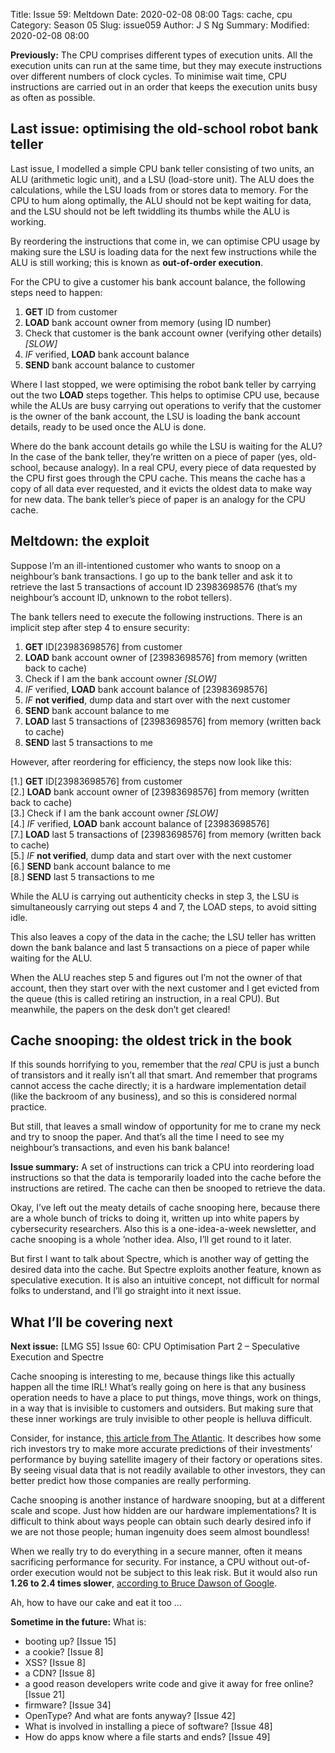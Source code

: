 Title: Issue 59: Meltdown
Date: 2020-02-08 08:00
Tags: cache, cpu
Category: Season 05
Slug: issue059
Author: J S Ng
Summary: 
Modified: 2020-02-08 08:00

**Previously:** The CPU comprises different types of execution units. All the execution units can run at the same time, but they may execute instructions over different numbers of clock cycles. To minimise wait time, CPU instructions are carried out in an order that keeps the execution units busy as often as possible.

## Last issue: optimising the old-school robot bank teller

Last issue, I modelled a simple CPU bank teller consisting of two units, an ALU (arithmetic logic unit), and a LSU (load-store unit). The ALU does the calculations, while the LSU loads from or stores data to memory. For the CPU to hum along optimally, the ALU should not be kept waiting for data, and the LSU should not be left twiddling its thumbs while the ALU is working.

By reordering the instructions that come in, we can optimise CPU usage by making sure the LSU is loading data for the next few instructions while the ALU is still working; this is known as **out-of-order execution**.

For the CPU to give a customer his bank account balance, the following steps need to happen:

1. **GET** ID from customer
2. **LOAD** bank account owner from memory (using ID number)
3. Check that customer is the bank account owner (verifying other details) *[SLOW]*
4. *IF* verified, **LOAD** bank account balance
5. **SEND** bank account balance to customer

Where I last stopped, we were optimising the robot bank teller by carrying out the two **LOAD** steps together. This helps to optimise CPU use, because while the ALUs are busy carrying out operations to verify that the customer is the owner of the bank account, the LSU is loading the bank account details, ready to be used once the ALU is done.

Where do the bank account details go while the LSU is waiting for the ALU? In the case of the bank teller, they’re written on a piece of paper (yes, old-school, because analogy). In a real CPU, every piece of data requested by the CPU first goes through the CPU cache. This means the cache has a copy of all data ever requested, and it evicts the oldest data to make way for new data. The bank teller’s piece of paper is an analogy for the CPU cache.

## Meltdown: the exploit

Suppose I’m an ill-intentioned customer who wants to snoop on a neighbour’s bank transactions. I go up to the bank teller and ask it to retrieve the last 5 transactions of account ID 23983698576 (that’s my neighbour’s account ID, unknown to the robot tellers).

The bank tellers need to execute the following instructions. There is an implicit step after step 4 to ensure security:

1. **GET** ID[23983698576] from customer
2. **LOAD** bank account owner of [23983698576] from memory (written back to cache)
3. Check if I am the bank account owner *[SLOW]*
4. *IF* verified, **LOAD** bank account balance of [23983698576]
5. *IF* **not verified**, dump data and start over with the next customer
6. **SEND** bank account balance to me
7. **LOAD** last 5 transactions of [23983698576] from memory (written back to cache)
8. **SEND** last 5 transactions to me

However, after reordering for efficiency, the steps now look like this:

[1.] **GET** ID[23983698576] from customer  
[2.] **LOAD** bank account owner of [23983698576] from memory (written back to cache)  
[3.] Check if I am the bank account owner *[SLOW]*  
[4.] *IF* verified, **LOAD** bank account balance of [23983698576]  
[7.] **LOAD** last 5 transactions of [23983698576] from memory (written back to cache)  
[5.] *IF* **not verified**, dump data and start over with the next customer  
[6.] **SEND** bank account balance to me  
[8.] **SEND** last 5 transactions to me

While the ALU is carrying out authenticity checks in step 3, the LSU is simultaneously carrying out steps 4 and 7, the LOAD steps, to avoid sitting idle.

This also leaves a copy of the data in the cache; the LSU teller has written down the bank balance and last 5 transactions on a piece of paper while waiting for the ALU.

When the ALU reaches step 5 and figures out I’m not the owner of that account, then they start over with the next customer and I get evicted from the queue (this is called retiring an instruction, in a real CPU). But meanwhile, the papers on the desk don’t get cleared!

## Cache snooping: the oldest trick in the book

If this sounds horrifying to you, remember that the *real* CPU is just a bunch of transistors and it really isn’t all that smart. And remember that programs cannot access the cache directly; it is a hardware implementation detail (like the backroom of any business), and so this is considered normal practice.

But still, that leaves a small window of opportunity for me to crane my neck and try to snoop the paper. And that’s all the time I need to see my neighbour’s transactions, and even his bank balance!

**Issue summary:** A set of instructions can trick a CPU into reordering load instructions so that the data is temporarily loaded into the cache before the instructions are retired. The cache can then be snooped to retrieve the data.

Okay, I’ve left out the meaty details of cache snooping here, because there are a whole bunch of tricks to doing it, written up into white papers by cybersecurity researchers. Also this is a one-idea-a-week newsletter, and cache snooping is a whole ’nother idea. Also, I’ll get round to it later.

But first I want to talk about Spectre, which is another way of getting the desired data into the cache. But Spectre exploits another feature, known as speculative execution. It is also an intuitive concept, not difficult for normal folks to understand, and I’ll go straight into it next issue.

## What I’ll be covering next

**Next issue:** [LMG S5] Issue 60: CPU Optimisation Part 2 – Speculative Execution and Spectre

Cache snooping is interesting to me, because things like this actually happen all the time IRL! What’s really going on here is that any business operation needs to have a place to put things, move things, work on things, in a way that is invisible to customers and outsiders. But making sure that these inner workings are truly invisible to other people is helluva difficult.

Consider, for instance, [this article from The Atlantic](https://www.theatlantic.com/magazine/archive/2019/05/stock-value-satellite-images-investing/586009/). It describes how some rich investors try to make more accurate predictions of their investments’ performance by buying satellite imagery of their factory or operations sites. By seeing visual data that is not readily available to other investors, they can better predict how those companies are really performing.

Cache snooping is another instance of hardware snooping, but at a different scale and scope. Just how hidden are our hardware implementations? It is difficult to think about ways people can obtain such dearly desired info if we are not those people; human ingenuity does seem almost boundless!

When we really try to do everything in a secure manner, often it means sacrificing performance for security. For instance, a CPU without out-of-order execution would not be subject to this leak risk. But it would also run **1.26 to 2.4 times slower**, [according to Bruce Dawson of Google](https://randomascii.wordpress.com/2012/10/25/out-of-order-benefits/).

Ah, how to have our cake and eat it too …

**Sometime in the future:** What is:

- booting up? [Issue 15]
- a cookie? [Issue 8]
- XSS? [Issue 8]
- a CDN? [Issue 8]
- a good reason developers write code and give it away for free online? [Issue 21]
- firmware? [Issue 34]
- OpenType? And what are fonts anyway? [Issue 42]
- What is involved in installing a piece of software? [Issue 48]
- How do apps know where a file starts and ends? [Issue 49]
